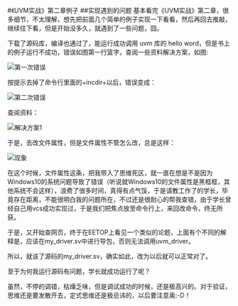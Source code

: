 #《UVM实战》第二章例子
##实现遇到的问题
基本看完《UVM实战》第二章，很多细节，不太理解，想先把前面几个简单的例子实现一下看看，然后再回去推敲，继续往下看，但是开始没多久，就遇到了一些问题，囧。

下载了源码库，编译也通过了，能运行成功调用 uvm 库的 hello word，但是书上的例子运行不成功，错误如图第一行篮字，查阅一些资料解决方案，如图:

![第一次错误]()

按提示去掉了命令行里面的+incdir+以后，错误变成：

 ![第二次错误]()

查阅资料：

  ![解决方案1]()
  
于是，去改文件属性，但是文件属性不管怎么改，总是这样：
 
  ![现象]()
  
在这个时候，文件属性这条，把我带入了思维死区，就一直在想是不是因为Windows10的系统问题导致了错误（听说就Windows10的文件属性是黑框框，其他系统不会这样），浪费了很多时间，真得有点气馁，于是请教工作了的学长，毕竟存在距离，不能很明白我的问题所在，不过还是很耐心的帮我查错，由于学长曾经自己用vcs成功实现过，于是我们把焦点放至命令行上，来回改命令，终无所获。

于是，又开始查网页，终于在EETOP上看见一个类似的论题，上面有个不同的解释是，应该在my_driver.sv中进行导包，否则无法调用uvm_driver。

所以，就该了源码的my_driver.sv，确实如此，改为以后就可以正常对了。

至于为何我运行源码有问题，学长就成功运行了呢？

虽然，不停的调错，枯燥乏味，但是调试成功的时候，还是极高兴的。对于验证，思维还是要发散开去，定式思维还是极忌讳的，以后要注意奥:-D！

